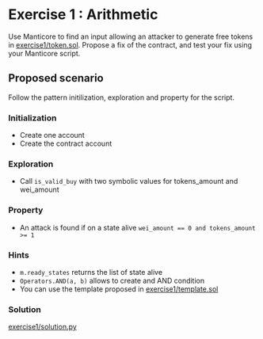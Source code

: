 
# Exercise 1 : Arithmetic

Use Manticore to find an input allowing an attacker to generate free tokens in [exercise1/token.sol](./exercise1/token.sol).
Propose a fix of the contract, and test your fix using your Manticore script.

## Proposed scenario

Follow the pattern initilization, exploration and property for the script.

### Initialization

- Create one account
- Create the contract account

### Exploration

- Call `is_valid_buy` with two symbolic values for tokens_amount and wei_amount

### Property

- An attack is found if on a state alive `wei_amount == 0 and tokens_amount >= 1`

### Hints

- `m.ready_states` returns the list of state alive
- `Operators.AND(a, b)` allows to create and AND condition
- You can use the template proposed in [exercise1/template.sol](./exercise1/template.sol)

### Solution

[exercise1/solution.py](./exercise1/solution.py)
